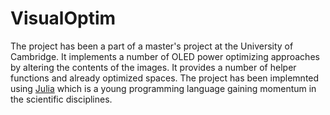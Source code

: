 # VisualOptim
The project has been a part of a master's project at the University of Cambridge. It implements a number of OLED power optimizing approaches by altering the contents of the images. It provides a number of helper functions and already optimized spaces. The project has been implemnted using [Julia](https://julialang.org/) which is a young programming language gaining momentum in the scientific disciplines. 
